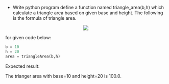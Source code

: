* Write python program define a function named triangle_area(b,h) which calculate a triangle area based on given base and height. The following is the formula of triangle area.

<div>
    <center><img src="triangleArea.png"/></center>
</div>

for given code below:

```py
b = 10
h = 20
area = triangleArea(b,h)
```

Expected result:

The trianger area with base=10 and height=20 is 100.0.